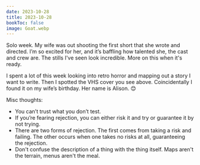 ```yaml
---
date: 2023-10-28
title: 2023-10-28
bookToc: false
image: Goat.webp
---
```

Solo week. My wife was out shooting the first short that she wrote and directed. I’m so excited for her, and it’s baffling how talented she, the cast and crew are. The stills I've seen look incredible. More on this when it's ready.

I spent a lot of this week looking into retro horror and mapping out a story I want to write. Then I spotted the VHS cover you see above. Coincidentally I found it on my wife’s birthday. Her name is Alison. 😊 

Misc thoughts:
- You can’t trust what you don’t test. 
- If you’re fearing rejection, you can either risk it and try or guarantee it by not trying.
- There are two forms of rejection. The first comes from taking a risk and failing. The other occurs when one takes no risks at all, guaranteeing the rejection.
- Don't confuse the description of a thing with the thing itself. Maps aren't the terrain, menus aren't the meal. 